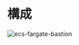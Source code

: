 # 構成

![ecs-fargate-bastion](https://user-images.githubusercontent.com/62602802/179381554-cc46299c-3e58-4c30-806f-525bffae0f7d.svg)
